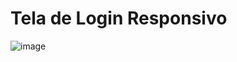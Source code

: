 # Tela de Login Responsivo

![image](https://user-images.githubusercontent.com/84356263/155859616-0daf486d-b205-446e-ad7e-ae355128e9f4.png)
